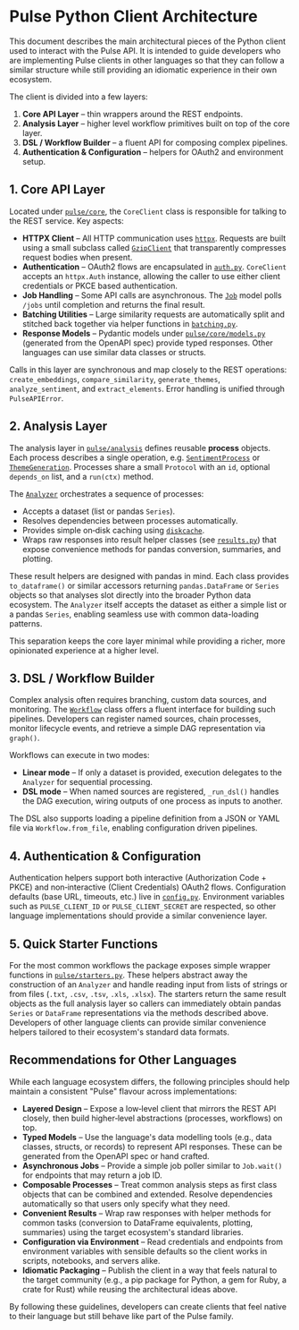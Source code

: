 # Pulse Python Client Architecture

This document describes the main architectural pieces of the Python client used
to interact with the Pulse API.  It is intended to guide developers who are
implementing Pulse clients in other languages so that they can follow a similar
structure while still providing an idiomatic experience in their own ecosystem.

The client is divided into a few layers:

1. **Core API Layer** – thin wrappers around the REST endpoints.
2. **Analysis Layer** – higher level workflow primitives built on top of the core layer.
3. **DSL / Workflow Builder** – a fluent API for composing complex pipelines.
4. **Authentication & Configuration** – helpers for OAuth2 and environment setup.

## 1. Core API Layer

Located under [`pulse/core`](pulse/core), the `CoreClient` class is responsible
for talking to the REST service.  Key aspects:

- **HTTPX Client** – All HTTP communication uses [`httpx`](https://www.python-httpx.org/).
  Requests are built using a small subclass called [`GzipClient`](pulse/core/gzip_client.py)
  that transparently compresses request bodies when present.
- **Authentication** – OAuth2 flows are encapsulated in [`auth.py`](pulse/auth.py).
  `CoreClient` accepts an `httpx.Auth` instance, allowing the caller to use either
  client credentials or PKCE based authentication.
- **Job Handling** – Some API calls are asynchronous.  The [`Job`](pulse/core/jobs.py)
  model polls `/jobs` until completion and returns the final result.
- **Batching Utilities** – Large similarity requests are automatically split and
  stitched back together via helper functions in [`batching.py`](pulse/core/batching.py).
- **Response Models** – Pydantic models under [`pulse/core/models.py`](pulse/core/models.py)
  (generated from the OpenAPI spec) provide typed responses.  Other languages can
  use similar data classes or structs.

Calls in this layer are synchronous and map closely to the REST operations:
`create_embeddings`, `compare_similarity`, `generate_themes`, `analyze_sentiment`,
and `extract_elements`.  Error handling is unified through `PulseAPIError`.

## 2. Analysis Layer

The analysis layer in [`pulse/analysis`](pulse/analysis) defines reusable
**process** objects.  Each process describes a single operation, e.g.
[`SentimentProcess`](pulse/analysis/processes.py) or
[`ThemeGeneration`](pulse/analysis/processes.py).  Processes share a small
`Protocol` with an `id`, optional `depends_on` list, and a `run(ctx)` method.

The [`Analyzer`](pulse/analysis/analyzer.py) orchestrates a sequence of processes:

- Accepts a dataset (list or pandas `Series`).
- Resolves dependencies between processes automatically.
- Provides simple on‑disk caching using [`diskcache`](https://grantjenks.com/docs/diskcache/).
- Wraps raw responses into result helper classes (see
  [`results.py`](pulse/analysis/results.py)) that expose convenience methods for
  pandas conversion, summaries, and plotting.

These result helpers are designed with pandas in mind.  Each class provides
`to_dataframe()` or similar accessors returning `pandas.DataFrame` or
`Series` objects so that analyses slot directly into the broader Python data
ecosystem.  The `Analyzer` itself accepts the dataset as either a simple list
or a pandas `Series`, enabling seamless use with common data-loading patterns.

This separation keeps the core layer minimal while providing a richer, more
opinionated experience at a higher level.

## 3. DSL / Workflow Builder

Complex analysis often requires branching, custom data sources, and monitoring.
The [`Workflow`](pulse/dsl.py) class offers a fluent interface for building such
pipelines.  Developers can register named sources, chain processes, monitor
lifecycle events, and retrieve a simple DAG representation via `graph()`.

Workflows can execute in two modes:

- **Linear mode** – If only a dataset is provided, execution delegates to the
  `Analyzer` for sequential processing.
- **DSL mode** – When named sources are registered, `_run_dsl()` handles the DAG
  execution, wiring outputs of one process as inputs to another.

The DSL also supports loading a pipeline definition from a JSON or YAML file
via `Workflow.from_file`, enabling configuration driven pipelines.

## 4. Authentication & Configuration

Authentication helpers support both interactive (Authorization Code + PKCE) and
non‑interactive (Client Credentials) OAuth2 flows.  Configuration defaults (base
URL, timeouts, etc.) live in [`config.py`](pulse/config.py).  Environment
variables such as `PULSE_CLIENT_ID` or `PULSE_CLIENT_SECRET` are respected, so
other language implementations should provide a similar convenience layer.

## 5. Quick Starter Functions

For the most common workflows the package exposes simple wrapper functions in
[`pulse/starters.py`](pulse/starters.py).  These helpers abstract away the
construction of an `Analyzer` and handle reading input from lists of strings or
from files (`.txt`, `.csv`, `.tsv`, `.xls`, `.xlsx`).  The starters return the
same result objects as the full analysis layer so callers can immediately obtain
pandas `Series` or `DataFrame` representations via the methods described above.
Developers of other language clients can provide similar convenience helpers
tailored to their ecosystem's standard data formats.

## Recommendations for Other Languages

While each language ecosystem differs, the following principles should help
maintain a consistent "Pulse" flavour across implementations:

- **Layered Design** – Expose a low‑level client that mirrors the REST API
  closely, then build higher‑level abstractions (processes, workflows) on top.
- **Typed Models** – Use the language's data modelling tools (e.g., data classes,
  structs, or records) to represent API responses.  These can be generated from
  the OpenAPI spec or hand crafted.
- **Asynchronous Jobs** – Provide a simple job poller similar to `Job.wait()` for
  endpoints that may return a job ID.
- **Composable Processes** – Treat common analysis steps as first class objects
  that can be combined and extended.  Resolve dependencies automatically so that
  users only specify what they need.
- **Convenient Results** – Wrap raw responses with helper methods for common
  tasks (conversion to DataFrame equivalents, plotting, summaries) using the
  target ecosystem's standard libraries.
- **Configuration via Environment** – Read credentials and endpoints from
  environment variables with sensible defaults so the client works in scripts,
  notebooks, and servers alike.
- **Idiomatic Packaging** – Publish the client in a way that feels natural to the
  target community (e.g., a pip package for Python, a gem for Ruby, a crate for
  Rust) while reusing the architectural ideas above.

By following these guidelines, developers can create clients that feel native to
their language but still behave like part of the Pulse family.
